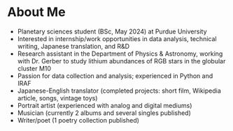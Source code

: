 # About Me
- Planetary sciences student (BSc, May 2024) at Purdue University
- Interested in internship/work opportunities in data analysis, technical writing, Japanese translation, and R&D
- Research assistant in the Department of Physics & Astronomy, working with Dr. Gerber to study lithium abundances of RGB stars in the globular cluster M10
- Passion for data collection and analysis; experienced in Python and IRAF
- Japanese-English translator (completed projects: short film, Wikipedia article, songs, vintage toys)
- Portrait artist (experienced with analog and digital mediums)
- Musician (currently 2 albums and several singles published)
- Writer/poet (1 poetry collection published)
